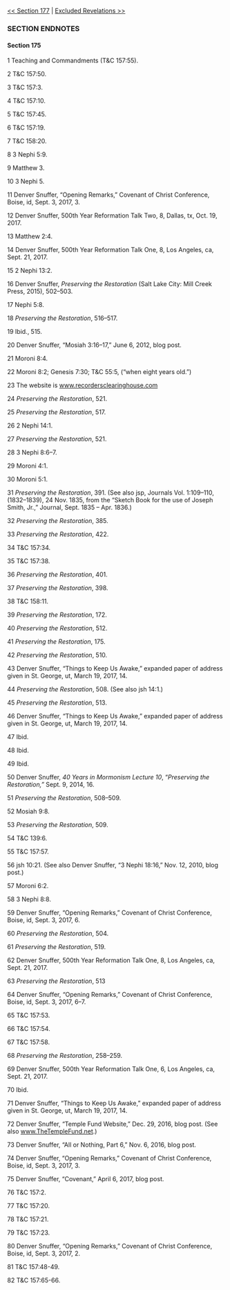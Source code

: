 [<< Section 177](../Sections/Section%20177.md)  |  [Excluded Revelations >>](Excluded%20Revelations.md)

### SECTION ENDNOTES
#### Section 175


1 Teaching and Commandments (T&C 157:55).


2 T&C 157:50.


3 T&C 157:3.


4 T&C 157:10.


5 T&C 157:45.


6 T&C 157:19.


7 T&C 158:20.


8 3 Nephi 5:9.


9 Matthew 3.


10 3 Nephi 5.


11 Denver Snuffer, “Opening Remarks,” Covenant of Christ Conference, Boise, id, Sept. 3, 2017, 3.


12 Denver Snuffer, 500th Year Reformation Talk Two, 8, Dallas, tx, Oct. 19, 2017.


13 Matthew 2:4.


14 Denver Snuffer, 500th Year Reformation Talk One, 8, Los Angeles, ca, Sept. 21, 2017.


15 2 Nephi 13:2.


16 Denver Snuffer, *Preserving the Restoration* (Salt Lake City: Mill Creek Press, 2015), 502–503.


17 Nephi 5:8.


18
*Preserving the Restoration*, 516–517.


19 Ibid., 515.


20 Denver Snuffer, “Mosiah 3:16–17,” June 6, 2012, blog post.


21 Moroni 8:4.


22 Moroni 8:2; Genesis 7:30; T&C 55:5, (“when eight years old.”)


23 The website is www.recordersclearinghouse.com


24
*Preserving the Restoration*, 521.


25
*Preserving the Restoration*, 517.


26 2 Nephi 14:1.


27
*Preserving the Restoration*, 521.


28 3 Nephi 8:6–7.


29 Moroni 4:1.


30 Moroni 5:1.


31
*Preserving the Restoration*, 391. (See also jsp, Journals Vol. 1:109–110, (1832–1839), 24 Nov. 1835, from the “Sketch Book for the use of Joseph Smith, Jr.,” Journal, Sept. 1835 – Apr. 1836.)


32
*Preserving the Restoration*, 385.


33
*Preserving the Restoration*, 422.


34 T&C 157:34.


35 T&C 157:38.


36
*Preserving the Restoration*, 401.


37
*Preserving the Restoration*, 398.


38 T&C 158:11.


39
*Preserving the Restoration*, 172.


40
*Preserving the Restoration*, 512.


41
*Preserving the Restoration*, 175.


42
*Preserving the Restoration*, 510.


43 Denver Snuffer, “Things to Keep Us Awake,” expanded paper of address given in St. George, ut, March 19, 2017, 14.


44
*Preserving the Restoration*, 508. (See also jsh 14:1.)


45
*Preserving the Restoration*, 513.


46 Denver Snuffer, “Things to Keep Us Awake,” expanded paper of address given in St. George, ut, March 19, 2017, 14.


47 Ibid.


48 Ibid.


49 Ibid.


50 Denver Snuffer, *40 Years in Mormonism Lecture 10*, “*Preserving the Restoration,”* Sept. 9, 2014, 16.


51
*Preserving the Restoration*, 508–509.


52 Mosiah 9:8.


53
*Preserving the Restoration*, 509.


54 T&C 139:6.


55 T&C 157:57.


56
jsh 10:21. (See also Denver Snuffer, “3 Nephi 18:16,” Nov. 12, 2010, blog post.)


57 Moroni 6:2.


58 3 Nephi 8:8.


59 Denver Snuffer, “Opening Remarks,” Covenant of Christ Conference, Boise, id, Sept. 3, 2017, 6.


60
*Preserving the Restoration*, 504.


61
*Preserving the Restoration*, 519.


62 Denver Snuffer, 500th Year Reformation Talk One, 8, Los Angeles, ca, Sept. 21, 2017.


63
*Preserving the Restoration*, 513


64 Denver Snuffer, “Opening Remarks,” Covenant of Christ Conference, Boise, id, Sept. 3, 2017, 6–7.


65 T&C 157:53.


66 T&C 157:54.


67 T&C 157:58.


68
*Preserving the Restoration*, 258–259.


69 Denver Snuffer, 500th Year Reformation Talk One, 6, Los Angeles, ca, Sept. 21, 2017.


70 Ibid.


71 Denver Snuffer, “Things to Keep Us Awake,” expanded paper of address given in St. George, ut, March 19, 2017, 14.


72 Denver Snuffer, “Temple Fund Website,” Dec. 29, 2016, blog post. (See also www.TheTempleFund.net.)


73 Denver Snuffer, “All or Nothing, Part 6,” Nov. 6, 2016, blog post.


74 Denver Snuffer, “Opening Remarks,” Covenant of Christ Conference, Boise, id, Sept. 3, 2017, 3.


75 Denver Snuffer, “Covenant,” April 6, 2017, blog post.


76 T&C 157:2.


77 T&C 157:20.


78 T&C 157:21.


79 T&C 157:23.


80 Denver Snuffer, “Opening Remarks,” Covenant of Christ Conference, Boise, id, Sept. 3, 2017, 2.


81 T&C 157:48-49.


82 T&C 157:65-66.